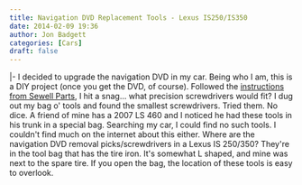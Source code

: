 ```yaml
---
title: Navigation DVD Replacement Tools - Lexus IS250/IS350
date: 2014-02-09 19:36
author: Jon Badgett
categories: [Cars]
draft: false
---
```

|-
  I decided to upgrade the navigation DVD in my car. Being who I am, this is a DIY project (once you get the DVD, of course). <!--more-->
  Followed the <a href="http://lexus.sewellparts.com/pdf/Navigation_System_Installation_Guide.pdf">instructions from Sewell Parts</a>, I hit a snag... what precision screwdrivers would fit?
  I dug out my bag o' tools and found the smallest screwdrivers. Tried them. No dice.
  A friend of mine has a 2007 LS 460 and I noticed he had these tools in his trunk in a special bag. Searching my car, I could find no such tools. I couldn't find much on the internet about this either. Where are the navigation DVD removal picks/screwdrivers in a Lexus IS 250/350?
  They're in the tool bag that has the tire iron. It's somewhat L shaped, and mine was next to the spare tire. If you open the bag, the location of these tools is easy to overlook.
